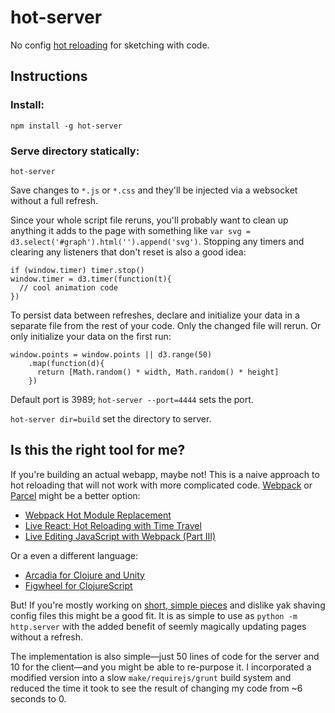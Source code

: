 # hot-server

No config [hot reloading](https://roadtolarissa.com/hot-reload/) for sketching with code. 

## Instructions 

### Install: 

`npm install -g hot-server`

### Serve directory statically:

`hot-server`

Save changes to `*.js` or `*.css` and they'll be injected via a websocket without a full refresh.

Since your whole script file reruns, you'll probably want to clean up anything it adds to the page with something like `var svg = d3.select('#graph').html('').append('svg')`. Stopping any timers and clearing any listeners that don't reset is also a good idea:

    if (window.timer) timer.stop()
    window.timer = d3.timer(function(t){
      // cool animation code
    })

To persist data between refreshes, declare and initialize your data in a separate file from the rest of your code. Only the changed file will rerun. Or only initialize your data on the first run:

    window.points = window.points || d3.range(50)
        .map(function(d){
          return [Math.random() * width, Math.random() * height]
        })

Default port is 3989; `hot-server --port=4444` sets the port.

`hot-server dir=build` set the directory to server.  

## Is this the right tool for me?

If you're building an actual webapp, maybe not! This is a naive approach to hot reloading that will not work with more complicated code. [Webpack](https://webpack.js.org/) or [Parcel](https://parceljs.org/hmr.html) might be a better option: 

- [Webpack Hot Module Replacement](https://webpack.github.io/docs/hot-module-replacement.html)
- [Live React: Hot Reloading with Time Travel](https://www.youtube.com/watch?v=xsSnOQynTHs)
- [Live Editing JavaScript with Webpack (Part III)](http://jlongster.com/Backend-Apps-with-Webpack--Part-III)

Or a even a different language:

- [Arcadia for Clojure and Unity](http://arcadia-unity.github.io/)
- [Figwheel for ClojureScript](https://github.com/bhauman/lein-figwheel)

But! If you're mostly working on [short, simple pieces](http://roadtolarissa.com/) and dislike yak shaving config files this might be a good fit. It is as simple to use as `python -m http.server` with the added benefit of seemly magically updating pages without a refresh.  

The implementation is also simple—just 50 lines of code for the server and 10 for the client—and you might be able to re-purpose it. I incorporated a modified version into a slow `make/requirejs/grunt` build system and reduced the time it took to see the result of changing my code from ~6 seconds to 0. 
